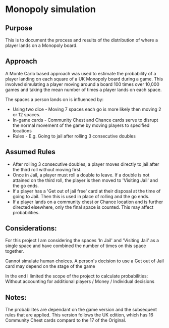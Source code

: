 # Monopoly simulation

## Purpose

This is to document the process and results of the distribution of where a player lands on a Monopoly board.

## Approach

A Monte Carlo based approach was used to estimate the probability of a player landing on each square of a UK Monopoly board during a game. This involved simulating a player moving around a board 100 times over 10,000 games and taking the mean number of times a player lands on each space.

The spaces a person lands on is influenced by:

* Using two dice - Moving 7 spaces each go is more likely then moving 2 or 12 spaces.
* In-game cards - Community Chest and Chance cards serve to disrupt the normal movement of the game by moving players to specified locations
* Rules - E.g. Going to jail after rolling 3 consecutive doubles

## Assumed Rules

* After rolling 3 consecutive doubles, a player moves directly to jail after the third roll without moving first.
* Once in Jail, a player must roll a double to leave. If a double is not attained on the third roll, the player is then moved to 'Visiting Jail' and the go ends.
* If a player has a 'Get out of jail free' card at their disposal at the time of going to Jail. Then this is used in place of rolling and the go ends.
* If a player lands on a community chest or Chance location and is further directed elsewhere, only the final space is counted. This may affect probabilities.

## Considerations: 

For this project I am considering the spaces 'In Jail' and 'Visiting Jail' as a single space and have combined the number of times on this space together.

Cannot simulate human choices. A person's decision to use a Get out of Jail card may depend on the stage of the game

In the end I limited the scope of the project to calculate probabilities: Without accounting for additional players / Money / Individual decisions 





## Notes:

The probabilites are dependant on the game version and the subsequent rules that are applied. This version follows the UK edition, which has 16 Community Chest cards compard to the 17 of the Original.


